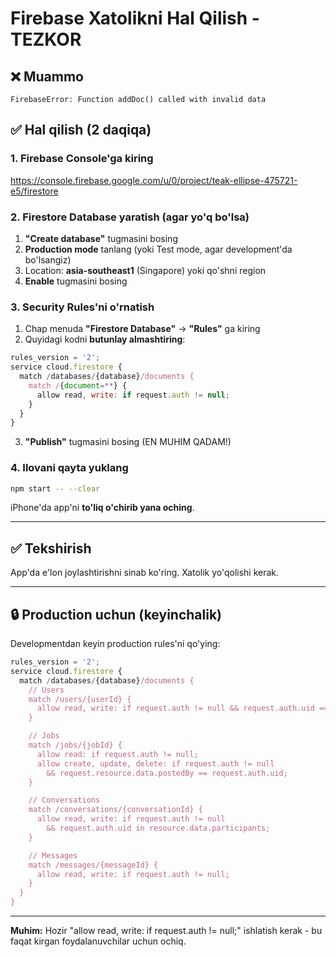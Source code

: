 # Firebase Xatolikni Hal Qilish - TEZKOR

## ❌ Muammo

```
FirebaseError: Function addDoc() called with invalid data
```

## ✅ Hal qilish (2 daqiqa)

### 1. Firebase Console'ga kiring

https://console.firebase.google.com/u/0/project/teak-ellipse-475721-e5/firestore

### 2. Firestore Database yaratish (agar yo'q bo'lsa)

1. **"Create database"** tugmasini bosing
2. **Production mode** tanlang (yoki Test mode, agar development'da bo'lsangiz)
3. Location: **asia-southeast1** (Singapore) yoki qo'shni region
4. **Enable** tugmasini bosing

### 3. Security Rules'ni o'rnatish

1. Chap menuda **"Firestore Database"** → **"Rules"** ga kiring
2. Quyidagi kodni **butunlay almashtiring**:

```javascript
rules_version = '2';
service cloud.firestore {
  match /databases/{database}/documents {
    match /{document=**} {
      allow read, write: if request.auth != null;
    }
  }
}
```

3. **"Publish"** tugmasini bosing (EN MUHIM QADAM!)

### 4. Ilovani qayta yuklang

```bash
npm start -- --clear
```

iPhone'da app'ni **to'liq o'chirib yana oching**.

---

## ✅ Tekshirish

App'da e'lon joylashtirishni sinab ko'ring. Xatolik yo'qolishi kerak.

---

## 🔒 Production uchun (keyinchalik)

Developmentdan keyin production rules'ni qo'ying:

```javascript
rules_version = '2';
service cloud.firestore {
  match /databases/{database}/documents {
    // Users
    match /users/{userId} {
      allow read, write: if request.auth != null && request.auth.uid == userId;
    }

    // Jobs
    match /jobs/{jobId} {
      allow read: if request.auth != null;
      allow create, update, delete: if request.auth != null
        && request.resource.data.postedBy == request.auth.uid;
    }

    // Conversations
    match /conversations/{conversationId} {
      allow read, write: if request.auth != null
        && request.auth.uid in resource.data.participants;
    }

    // Messages
    match /messages/{messageId} {
      allow read, write: if request.auth != null;
    }
  }
}
```

---

**Muhim:** Hozir "allow read, write: if request.auth != null;" ishlatish kerak - bu faqat kirgan foydalanuvchilar uchun ochiq.
